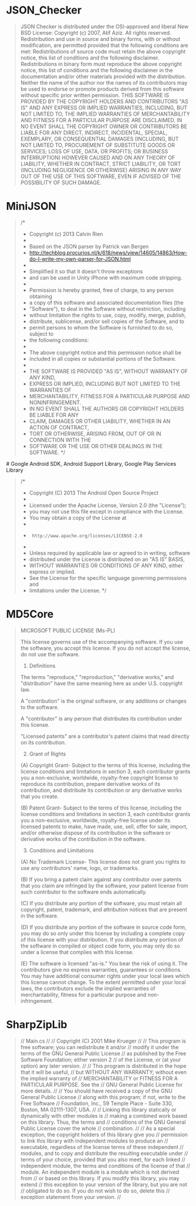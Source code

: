 # JSON_Checker

> JSON Checker is distributed under the OSI-approved and liberal New BSD License:
> Copyright (c) 2007, Atif Aziz. All rights reserved.
> Redistribution and use in source and binary forms, with or without modification, are permitted provided that the following conditions are met:
> Redistributions of source code must retain the above copyright notice, this list of conditions and the following disclaimer.
> Redistributions in binary form must reproduce the above copyright notice, this list of conditions and the following disclaimer in the documentation and/or other materials provided with the distribution.
> Neither the name of the author nor the names of its contributors may be used to endorse or promote products derived from this software without specific prior written permission.
> THIS SOFTWARE IS PROVIDED BY THE COPYRIGHT HOLDERS AND CONTRIBUTORS "AS IS" AND ANY EXPRESS OR IMPLIED WARRANTIES, INCLUDING, BUT NOT LIMITED TO, THE IMPLIED WARRANTIES OF MERCHANTABILITY AND FITNESS FOR A PARTICULAR PURPOSE ARE DISCLAIMED. IN NO EVENT SHALL THE COPYRIGHT OWNER OR CONTRIBUTORS BE LIABLE FOR ANY DIRECT, INDIRECT, INCIDENTAL, SPECIAL, EXEMPLARY, OR CONSEQUENTIAL DAMAGES (INCLUDING, BUT NOT LIMITED TO, PROCUREMENT OF SUBSTITUTE GOODS OR SERVICES; LOSS OF USE, DATA, OR PROFITS; OR BUSINESS INTERRUPTION) HOWEVER CAUSED AND ON ANY THEORY OF LIABILITY, WHETHER IN CONTRACT, STRICT LIABILITY, OR TORT (INCLUDING NEGLIGENCE OR OTHERWISE) ARISING IN ANY WAY OUT OF THE USE OF THIS SOFTWARE, EVEN IF ADVISED OF THE POSSIBILITY OF SUCH DAMAGE.

# MiniJSON

> /*
>  * Copyright (c) 2013 Calvin Rien
>  *
>  * Based on the JSON parser by Patrick van Bergen
>  * http://techblog.procurios.nl/k/618/news/view/14605/14863/How-do-I-write-my-own-parser-for-JSON.html
>  *
>  * Simplified it so that it doesn't throw exceptions
>  * and can be used in Unity iPhone with maximum code stripping.
>  *
>  * Permission is hereby granted, free of charge, to any person obtaining
>  * a copy of this software and associated documentation files (the
>  * "Software"), to deal in the Software without restriction, including
>  * without limitation the rights to use, copy, modify, merge, publish,
>  * distribute, sublicense, and/or sell copies of the Software, and to
>  * permit persons to whom the Software is furnished to do so, subject to
>  * the following conditions:
>  *
>  * The above copyright notice and this permission notice shall be
>  * included in all copies or substantial portions of the Software.
>  *
>  * THE SOFTWARE IS PROVIDED "AS IS", WITHOUT WARRANTY OF ANY KIND,
>  * EXPRESS OR IMPLIED, INCLUDING BUT NOT LIMITED TO THE WARRANTIES OF
>  * MERCHANTABILITY, FITNESS FOR A PARTICULAR PURPOSE AND NONINFRINGEMENT.
>  * IN NO EVENT SHALL THE AUTHORS OR COPYRIGHT HOLDERS BE LIABLE FOR ANY
>  * CLAIM, DAMAGES OR OTHER LIABILITY, WHETHER IN AN ACTION OF CONTRACT,
>  * TORT OR OTHERWISE, ARISING FROM, OUT OF OR IN CONNECTION WITH THE
>  * SOFTWARE OR THE USE OR OTHER DEALINGS IN THE SOFTWARE.
>  */

# Google Android SDK, Android Support Library, Google Play Services Library

> /*
> * Copyright (C) 2013 The Android Open Source Project
> *
> * Licensed under the Apache License, Version 2.0 (the "License");
> * you may not use this file except in compliance with the License.
> * You may obtain a copy of the License at
> *
> *      http://www.apache.org/licenses/LICENSE-2.0
> *
> * Unless required by applicable law or agreed to in writing, software
> * distributed under the License is distributed on an "AS IS" BASIS,
> * WITHOUT WARRANTIES OR CONDITIONS OF ANY KIND, either express or implied.
> * See the License for the specific language governing permissions and
> * limitations under the License.
> */

# MD5Core

> MICROSOFT PUBLIC LICENSE (Ms-PL)
> 
> This license governs use of the accompanying software. If you use the software, you accept this license. If you do not accept the license, do not use the software.
> 
> 1. Definitions
> 
> The terms "reproduce," "reproduction," "derivative works," and "distribution" have the same meaning here as under U.S. copyright law.
> 
> A "contribution" is the original software, or any additions or changes to the software.
> 
> A "contributor" is any person that distributes its contribution under this license. 
> 
> "Licensed patents" are a contributor's patent claims that read directly on its contribution. 
> 
> 2. Grant of Rights
> 
> (A) Copyright Grant- Subject to the terms of this license, including the license conditions and limitations in section 3, each contributor grants you a non-exclusive, worldwide, royalty-free copyright license to reproduce its contribution, prepare derivative works of its contribution, and distribute its contribution or any derivative works that you create.
> 
> (B) Patent Grant- Subject to the terms of this license, including the license conditions and limitations in section 3, each contributor grants you a non-exclusive, worldwide, royalty-free license under its licensed patents to make, have made, use, sell, offer for sale, import, and/or otherwise dispose of its contribution in the software or derivative works of the contribution in the software. 
> 
> 3. Conditions and Limitations
> 
> (A) No Trademark License- This license does not grant you rights to use any contributors' name, logo, or trademarks.
> 
> (B) If you bring a patent claim against any contributor over patents that you claim are infringed by the software, your patent license from such contributor to the software ends automatically.
> 
> (C) If you distribute any portion of the software, you must retain all copyright, patent, trademark, and attribution notices that are present in the software.
> 
> (D) If you distribute any portion of the software in source code form, you may do so only under this license by including a complete copy of this license with your distribution. If you distribute any portion of the software in compiled or object code form, you may only do so under a license that complies with this license.
> 
> (E) The software is licensed "as-is." You bear the risk of using it. The contributors give no express warranties, guarantees or conditions. You may have additional consumer rights under your local laws which this license cannot change. To the extent permitted under your local laws, the contributors exclude the implied warranties of merchantability, fitness for a particular purpose and non-infringement. 

# SharpZipLib

> // Main.cs
> //
> // Copyright (C) 2001 Mike Krueger
> //
> // This program is free software; you can redistribute it and/or
> // modify it under the terms of the GNU General Public License
> // as published by the Free Software Foundation; either version 2
> // of the License, or (at your option) any later version.
> //
> // This program is distributed in the hope that it will be useful,
> // but WITHOUT ANY WARRANTY; without even the implied warranty of
> // MERCHANTABILITY or FITNESS FOR A PARTICULAR PURPOSE.  See the
> // GNU General Public License for more details.
> //
> // You should have received a copy of the GNU General Public License
> // along with this program; if not, write to the Free Software
> // Foundation, Inc., 59 Temple Place - Suite 330, Boston, MA  02111-1307, USA.
> //
> // Linking this library statically or dynamically with other modules is
> // making a combined work based on this library.  Thus, the terms and
> // conditions of the GNU General Public License cover the whole
> // combination.
> // 
> // As a special exception, the copyright holders of this library give you
> // permission to link this library with independent modules to produce an
> // executable, regardless of the license terms of these independent
> // modules, and to copy and distribute the resulting executable under
> // terms of your choice, provided that you also meet, for each linked
> // independent module, the terms and conditions of the license of that
> // module.  An independent module is a module which is not derived from
> // or based on this library.  If you modify this library, you may extend
> // this exception to your version of the library, but you are not
> // obligated to do so.  If you do not wish to do so, delete this
> // exception statement from your version.
> //
